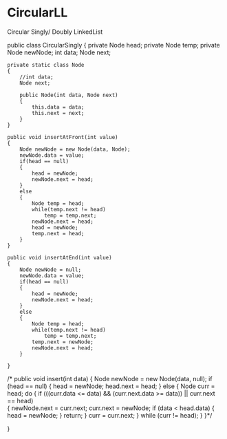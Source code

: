 # CircularLL
Circular Singly/ Doubly LinkedList

public class CircularSingly
{
	private Node head;
	private Node temp;
	private Node newNode;
	int data;
	Node next;

    private static class Node 
    {
        //int data;
        Node next;

        public Node(int data, Node next) 
        {
            this.data = data;
            this.next = next;
        }
    }

    public void insertAtFront(int value)
    {
		Node newNode = new Node(data, Node);
    	newNode.data = value;
    	if(head == null)
    	{
    		head = newNode;
    		newNode.next = head;
    	}
    	else
    	{
    		Node temp = head;
    		while(temp.next != head)
    			temp = temp.next;
    		newNode.next = head;
    		head = newNode;
    		temp.next = head;
    	}
    }
    
    public void insertAtEnd(int value)
    {
    	Node newNode = null;
    	newNode.data = value;
    	if(head == null)
    	{
    		head = newNode;
    		newNode.next = head;
    	}
    	else
    	{
    		Node temp = head;
    		while(temp.next != head)
    			temp = temp.next;
    		temp.next = newNode;
    		newNode.next = head;
    	}
    	
    }
    
    
   /* public void insert(int data) 
    {
        Node newNode = new Node(data, null);
        if (head == null) 
        {
            head = newNode;
            head.next = head;
        } 
        else 
        {
            Node curr = head;
            do 
            {
                if (((curr.data <= data) && (curr.next.data >= data)) || curr.next == head)  
                {
                    newNode.next = curr.next;
                    curr.next = newNode;
                    if (data < head.data) 
                    {
                        head = newNode;
                    }
                    return;
                }
                curr = curr.next;
            } while (curr != head);
        }
    }*/
    
    
    
    
    
    
    
    
    
    
    
    
    
    
    
}
